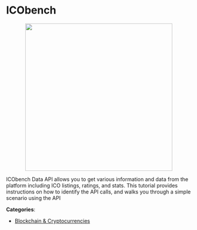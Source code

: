 # ICObench
<p align="center">
    <img width="400" src="https://raw.githubusercontent.com/apis-list/apis-list/apis/icobench/logo_256x256.png" />
</p>

ICObench Data API allows you to get various information and data from the platform including ICO listings, ratings, and stats.  This tutorial provides instructions on how to identify the API calls, and walks you through a simple scenario using the API



**Categories**:

- [Blockchain & Cryptocurrencies](https://github.com/apis-list/apis-list#blockchain-and-cryptocurrencies)



